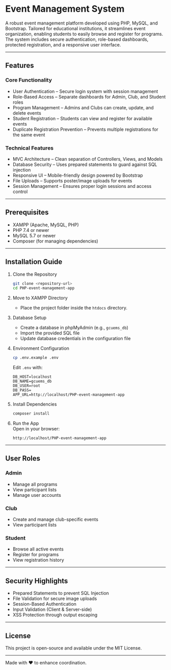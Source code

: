 # Event Management System

A robust event management platform developed using PHP, MySQL, and Bootstrap. Tailored for educational institutions, it streamlines event organization, enabling students to easily browse and register for programs. The system includes secure authentication, role-based dashboards, protected registration, and a responsive user interface.

---

## Features

### Core Functionality
- User Authentication – Secure login system with session management  
- Role-Based Access – Separate dashboards for Admin, Club, and Student roles  
- Program Management – Admins and Clubs can create, update, and delete events  
- Student Registration – Students can view and register for available events  
- Duplicate Registration Prevention – Prevents multiple registrations for the same event  

### Technical Features
- MVC Architecture – Clean separation of Controllers, Views, and Models  
- Database Security – Uses prepared statements to guard against SQL injection  
- Responsive UI – Mobile-friendly design powered by Bootstrap  
- File Uploads – Supports poster/image uploads for events  
- Session Management – Ensures proper login sessions and access control  

---

## Prerequisites

- XAMPP (Apache, MySQL, PHP)  
- PHP 7.4 or newer  
- MySQL 5.7 or newer  
- Composer (for managing dependencies)  

---

## Installation Guide

1. Clone the Repository  
   ```bash
   git clone <repository-url>
   cd PHP-event-management-app
   ```

2. Move to XAMPP Directory  
   - Place the project folder inside the `htdocs` directory.

3. Database Setup  
   - Create a database in phpMyAdmin (e.g., `gcuems_db`)  
   - Import the provided SQL file  
   - Update database credentials in the configuration file  

4. Environment Configuration  
   ```bash
   cp .env.example .env
   ```
   Edit `.env` with:
   ```env
   DB_HOST=localhost
   DB_NAME=gcuems_db
   DB_USER=root
   DB_PASS=
   APP_URL=http://localhost/PHP-event-management-app
   ```

5. Install Dependencies  
   ```bash
   composer install
   ```

6. Run the App  
   Open in your browser:  
   ```
   http://localhost/PHP-event-management-app
   ```

---

## User Roles

### Admin  
- Manage all programs  
- View participant lists  
- Manage user accounts  

### Club  
- Create and manage club-specific events  
- View participant lists  

### Student  
- Browse all active events  
- Register for programs  
- View registration history  

---

## Security Highlights

- Prepared Statements to prevent SQL Injection  
- File Validation for secure image uploads  
- Session-Based Authentication  
- Input Validation (Client & Server-side)  
- XSS Protection through output escaping  

---

## License

This project is open-source and available under the MIT License.

---


Made with ❤️ to enhance coordination.
